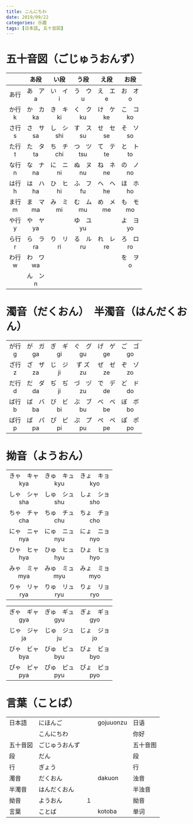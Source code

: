 ```yaml
---
title: こんにちわ
date: 2019/09/22
categories: 乐趣
tags: [日本語, 五十音図]
---
```


<!-- toc -->

<!-- more -->

# 五十音図（ごじゅうおんず）

|             |      あ段      |      い段       |      う段       |      え段      |      お段      |
| :---------: | :------------: | :-------------: | :-------------: | :------------: | :------------: |
|    あ行     | あ　ア<br />a  |  い　イ<br />i  |  う　ウ<br />u  | え　エ<br />e  | お　オ<br />o  |
| か行<br />k | か　カ<br />ka | き　キ<br />ki  | く　ク<br />ku  | け　ケ<br />ke | こ　コ<br />ko |
| さ行<br />s | さ　サ<br />sa | し　シ<br />shi | す　ス<br />su  | せ　セ<br />se | そ　ソ<br />so |
| た行<br />t | た　タ<br />ta | ち　チ<br />chi | つ　ツ<br />tsu | て　テ<br />te | と　ト<br />to |
| な行<br />n | な　ナ<br />na | に　ニ<br />ni  | ぬ　ヌ<br />nu  | ね　ネ<br />ne | の　ノ<br />no |
| は行<br />h | は　ハ<br />ha | ひ　ヒ<br />hi  | ふ　フ<br />fu  | へ　ヘ<br />he | ほ　ホ<br />ho |
| ま行<br />m | ま　マ<br />ma | み　ミ<br />mi  | む　ム<br />mu  | め　メ<br />me | も　モ<br />mo |
| や行<br />y | や　ヤ<br />ya |                 | ゆ　ユ<br />yu  |                | よ　ヨ<br />yo |
| ら行<br />r | ら　ラ<br />ra | り　リ<br />ri  | る　ル<br />ru  | れ　レ<br />re | ろ　ロ<br />ro |
| わ行<br />w | わ　ワ<br />wa |                 |                 |                | を　ヲ<br />o  |
|             | ん　ン<br />n  |                 |                 |                |                |

# 濁音（だくおん）　半濁音（はんだくおん）

|             |                |                |                |                |                |
| :---------: | :------------: | :------------: | :------------: | :------------: | :------------: |
| が行<br />g | が　ガ<br />ga | ぎ　ギ<br />gi | ぐ　グ<br />gu | げ　ゲ<br />ge | ご　ゴ<br />go |
| ざ行<br />z | ざ　ザ<br />za | じ　ジ<br />ji | ず ズ<br />zu  | ぜ　ゼ<br />ze | ぞ　ゾ<br />zo |
| だ行<br />d | だ　ダ<br />da | ぢ　ぢ<br />ji | づ　ヅ<br />zu | で　デ<br />de | ど　ド<br />do |
| ば行<br />b | ば　バ<br />ba | び　ビ<br />bi | ぶ　ブ<br />bu | べ　ベ<br />be | ぼ　ボ<br />bo |
| ぱ行<br />p | ぱ　パ<br />pa | ぴ　ピ<br />pi | ぷ　プ<br />pu | ぺ　ペ<br />pe | ぽ　ポ<br />po |

# 拗音（ようおん）

|                     |                     |                     |
| :-----------------: | :-----------------: | :-----------------: |
| きゃ　キャ<br />kya | きゅ　キュ<br />kyu | きょ　キョ<br />kyo |
| しゃ　シャ<br />sha | しゅ　シュ<br />shu | しょ　ショ<br />sho |
| ちゃ　チャ<br />cha | ちゅ　チュ<br />chu | ちょ　チョ<br />cho |
| にゃ　ニャ<br />nya | にゅ　ニュ<br />nyu | にょ　ニョ<br />nyo |
| ひゃ　ヒャ<br />hya | ひゅ　ヒュ<br />hyu | ひょ　ヒョ<br />hyo |
| みゃ　ミャ<br />mya | みゅ　ミュ<br />myu | みょ　ミョ<br />myo |
| りゃ　リャ<br />rya | りゅ　リュ<br />ryu | りょ　リョ<br />ryo |

|                     |                     |                     |
| :-----------------: | :-----------------: | :-----------------: |
| ぎゃ　ギャ<br />gya | ぎゅ　ギュ<br />gyu | ぎょ　ギョ<br />gyo |
| じゃ　ジャ<br />ja  | じゅ　ジュ<br />ju  | じょ　ジョ<br />jo  |
| びゃ　ビャ<br />bya | びゅ　ビュ<br />byu | びょ　ビョ<br />byo |
| ぴゃ　ピャ<br />pya | ぴゅ　ピュ<br />pyu | ぴょ　ピョ<br />pyo |

# 言葉（ことば）


|          |                |      |           |          |
| -------- | -------------- | ---- | --------- | -------- |
| 日本語   | にほんご       |      | gojuuonzu | 日语     |
|          | こんにちわ     |      |           | 你好     |
| 五十音図 | ごじゅうおんず |      |           | 五十音图 |
| 段       | だん           |      |           | 段       |
| 行       | ぎょう         |      |           | 行       |
| 濁音     | だくおん       |      | dakuon    | 浊音     |
| 半濁音   | はんだくおん   |      |           | 半浊音   |
| 拗音     | ようおん       | １   |           | 拗音     |
| 言葉     | ことば         |      | kotoba    | 单词     |

